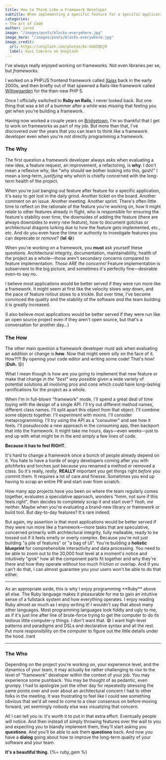 ```yaml
---
title: How to Think Like a Framework Developer
subtitle: When implementing a specific feature for a specific application, you're mainly concerned with the What. Yet when building a framework, you're mainly concerned with the Why and the How.
categories:
- The Art of Code
author: jared
image: "/images/posts/blocks-everywhere.jpg"
image_hero: "/images/posts/blocks-everywhere.jpg"
image_credit:
  url: https://unsplash.com/photos/kn-UmDZQDjM
  label: Xavi Cabrera on Unsplash
---
```


I've always really enjoyed working on frameworks. Not even libraries per se, but _frameworks_.

I worked on a PHP/JS frontend framework called [Xajax](https://web.archive.org/web/20080424113056/http://xajaxproject.org:80/) back in the early 2000s, and then briefly out of that spawned a Rails-like framework called [Willowgarden](https://web.archive.org/web/20061229193905/http://www.willowgarden.org/) for the then-new PHP 5.

Once I officially switched to **Ruby on Rails**, I never looked back. But one thing that was a bit of a bummer after a while was missing that feeling you get when you're building a framework.

Having now worked a couple years on [Bridgetown](https://www.bridgetownrb.com), I'm so thankful that I get to work on frameworks as part of my job. But more than that, I've discovered over the years that you can learn to think like a framework developer even when you're _not_ directly programming a framework.

### The Why

The first question a framework developer always asks when evaluating a new idea, a feature request, an improvement, a refactoring, is **why**. I don't mean a reflexive why, like "why should we bother looking into this, gosh!" I mean a long-term, _justifying_ why which is chiefly concerned with the long-term health of the project.

When you're just banging out feature after feature for a specific application, it's easy to get lost in the daily grind. Another ticket on the board. Another comment on an issue. Another meeting. Another sprint. There's often little time to reflect on the rationale of the feature you're working on, how it might relate to other features already in flight, who is responsible for ensuring the feature's stability over time, the downsides of adding the feature (there are always downsides to every new feature), how to document gotchas or architectural dragons lurking due to how the feature gets implemented, etc., etc. And do you even have the time or authority to investigate features you can deprecate or _remove_? (**lol** 😂)

When you're working on a framework, you **must** ask yourself these questions. Architectural integrity, documentation, maintainability, health of the project as a whole—those aren't secondary concerns compared to feature implementation. _Those ARE the concerns!_ Feature implementation is subservient to the big picture, and sometimes it's perfectly fine—desirable even–to say no.

I believe most applications would be better served if they were run more like a framework. It might seem at first like the velocity slows _way_ down, and the pace of feature rollout slows to a trickle. But over time, I've become convinced the quality and the stability of the software _and_ the team building it is greatly increased.

(I also believe most applications would be better served if they were run like an open source project even if they aren't open source, but that's a conversation for another day…)

### The How

The other main question a framework developer must ask when evaluating an addition or change is **how**. Now that might seem silly on the face of it. How?!?! By opening your code editor and writing some code! That's how! (**Duh.** 😝)

What I mean though is how are you going to implement that new feature or make that change _in the "best" way possible_ given a wide variety of potential solutions all involving pros and cons which could have long-lasting ramifications for the project as a whole.

When I'm in full-blown "framework" mode, I'll spend a great deal of time toying with the design of a single API. I'll try out different method names, different class names. I'll split apart this object from that object. I'll combine some objects together. I'll experiment with mixins. I'll consider metaprogramming. I'll try using the API as a "consumer" and see how it feels. I'll pseudocode a new approach in the consuming app, then backport that into the framework. It might take me hours, days—even weeks—just to end up with what might be in the end simply a few lines of code.

**Because it has to feel RIGHT.**

It's hard to change a framework once a bunch of people already depend on it. You hate to have a horde of angry developers coming after you with pitchforks and torches just because you renamed a method or removed a class. So it's really, _really_, **REALLY** important you get things right _before_ you commit them. It requires a lot of care and finesse. Sometimes you end up having to scrap an entire PR and start over from scratch.

How many app projects have you been on where the team regularly comes together, evaluates a speculative approach, wonders "hmm, not sure if this feels right", then decides to completely scrap it and start over? _Yeah, me neither._ Maybe when you're evaluating a brand-new library or framework or build tool. But day-to-day features? It's rare indeed.

But again, my assertion is that most applications would be better served if they were run more like a framework—more tasks that are speculative, concerned primarily with architectural integrity, fully malleable, ready to be tossed out if it feels smelly or overly complex. Because you're not just building "a pile of features" or "a bag of UI". You're building a **holistic blueprint** for comprehensible interactivity and data processing. You need to be able to zoom out to the 20,000 foot level at a moment's notice and intuitively "grok" how all the component parts fit together and why they're there and how they operate without too much friction or overlap. And if you can't do that, I can almost guarantee you your users won't be able to do that either.

----

<aside markdown="1">
As an appropriate aside, this is why I enjoy programming **Ruby** above all else. The Ruby language makes it pleasurable for me to gain an intuitive sense of a fullstack system and how everything operates. I enjoy reading Ruby almost as much as I enjoy writing it! I wouldn't say that about many other languages. Most programming languages look fiddly and ugly to me, as if it's just line after line of brute-force trying to get the computer to do its tedious little computer-y things. I don't want that. 😅 I want high-level patterns and paradigms and DSLs and declarative syntax and all the rest. Put more responsibility on the computer to figure out the little details under the hood. /rant
</aside>

----

### The Who

Depending on the project you're working on, your experience level, and the dynamics of your team, it may actually be rather challenging to _rise_ to the level of "framework" developer within the context of your job. You may experience some pushback. You may be thought of as pedantic, even grumpy. I had to apologize just the other day for repeatedly stressing the same points over and over about an architectural concern I had to other folks in the meeting. It was frustrating to feel like I could see something obvious that we'd all need to come to a clear consensus on before moving forward, yet seemingly nobody else was visualizing that concern.

All I can tell you is: it's worth it to put in that extra effort. Eventually people _will_ notice. And then instead of simply throwing features over the wall to you and expecting you to blandly implement them, they'll start asking you **questions**. And you'll be able to ask them **questions** back. And now you have a **dialog** going about how to improve the long-term quality of your software and your team.

**It's a beautiful thing.** {%= ruby_gem %}